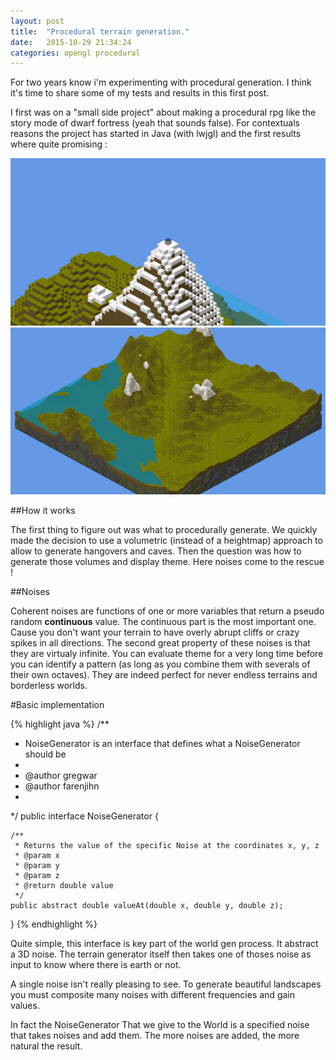 ```yaml
---
layout: post
title:  "Procedural terrain generation."
date:   2015-10-29 21:34:24
categories: opengl procedural
---
```


For two years know i'm experimenting with procedural generation. I think
it's time to share some of my tests and results in this first post.

I first was on a "small side project" about making a procedural rpg like
the story mode of dwarf fortress (yeah that sounds false). For contextuals reasons the project 
has started in Java (with lwjgl) and the first results where quite promising :

![After some opengl](/images/procedural_terrain_1.jpg)
![After some more opengl](/images/procedural_terrain_2.jpg)

##How it works

The first thing to figure out was what to procedurally generate. We quickly
made the decision to use a volumetric (instead of a heightmap) approach
to allow to generate hangovers and caves. Then the question was how to generate those
volumes and display theme. Here noises come to the rescue !

##Noises

Coherent noises are functions of one or more variables that return a pseudo random
__continuous__ value. The continuous part is the most important one. Cause 
you don't want your terrain to have overly abrupt cliffs or crazy spikes
in all directions. The second great property of these noises is that they are
virtualy infinite. You can evaluate theme for a very long time before you
can identify a pattern (as long as you combine them with severals of their own
octaves). They are indeed perfect for never endless terrains and borderless
worlds.

#Basic implementation

{% highlight java %}
/**
 * NoiseGenerator is an interface that defines what a NoiseGenerator should be
 * 
 * @author gregwar
 * @author farenjihn
 *
 */
public interface NoiseGenerator {
	
	/**
	 * Returns the value of the specific Noise at the coordinates x, y, z
	 * @param x
	 * @param y
	 * @param z
	 * @return double value
	 */
	public abstract double valueAt(double x, double y, double z);

}
{% endhighlight %}

Quite simple, this interface is key part of the world gen process. It abstract
a 3D noise. The terrain generator itself then takes one of thoses noise as
input to know where there is earth or not.

A single noise isn't really pleasing to see. To generate beautiful landscapes
you must composite many noises with different frequencies and gain values.

In fact the NoiseGenerator That we give to the World is a specified noise that
takes noises and add them. The more noises are added, the more natural the result.

